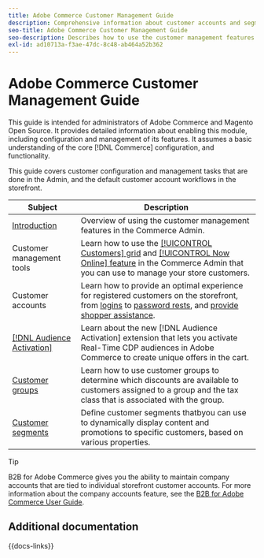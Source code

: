 ```yaml
---
title: Adobe Commerce Customer Management Guide
description: Comprehensive information about customer accounts and segments for Adobe Commerce and Magento Open Source administrators, including configuration.
seo-title: Adobe Commerce Customer Management Guide
seo-description: Describes how to use the customer management features in Adobe Commerce or Magento Open Source.
exl-id: ad10713a-f3ae-47dc-8c48-ab464a52b362
---
```


# Adobe Commerce Customer Management Guide

This guide is intended for administrators of Adobe Commerce and Magento Open Source. It provides detailed information about enabling this module, including configuration and management of its features. It assumes a basic understanding of the core [!DNL Commerce] configuration, and functionality.

This guide covers customer configuration and management tasks that are done in the Admin, and the default customer account workflows in the storefront.

| Subject | Description |
| ------- | ----------- |
| [Introduction](customers-introduction.md) | Overview of using the customer management features in the Commerce Admin.|
| Customer management tools| Learn how to use the [[!UICONTROL Customers] grid](customers-all.md) and [[!UICONTROL Now Online] feature](now-online.md) in the Commerce Admin that you can use to manage your store customers. |
| Customer accounts| Learn how to provide an optimal experience for registered customers on the storefront, from [logins](login-landing-page.md) to [password rests](password-reset.md), and [provide shopper assistance](login-as-customer.md). |
| [[!DNL Audience Activation]](audience-activation.md) | Learn about the new [!DNL Audience Activation] extension that lets you activate Real-Time CDP audiences in Adobe Commerce to create unique offers in the cart. |
| [Customer groups](customer-groups.md) | Learn how to use customer groups to determine which discounts are available to customers assigned to a group and the tax class that is associated with the group. |
| [Customer segments](customer-segments.md) | Define customer segments thatbyou can use to dynamically display content and promotions to specific customers, based on various properties. |

>[!TIP]
>
>B2B for Adobe Commerce gives you the ability to maintain company accounts that are tied to individual storefront customer accounts. For more information about the company accounts feature, see the [B2B for Adobe Commerce User Guide](../b2b/account-companies.md).

## Additional documentation

{{docs-links}}
